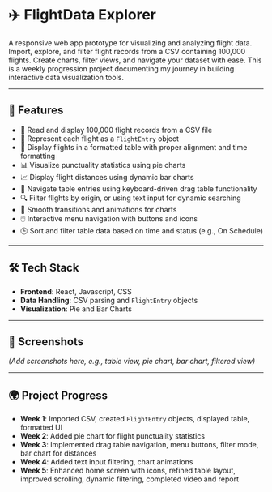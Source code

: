# ✈️ FlightData Explorer

A responsive web app prototype for visualizing and analyzing flight data. Import, explore, and filter flight records from a CSV containing 100,000 flights. Create charts, filter views, and navigate your dataset with ease. This is a weekly progression project documenting my journey in building interactive data visualization tools.

---

## 🚀 Features

- 📄 Read and display 100,000 flight records from a CSV file  
- 🛫 Represent each flight as a `FlightEntry` object  
- 🧾 Display flights in a formatted table with proper alignment and time formatting  
- 📊 Visualize punctuality statistics using pie charts  
- 📈 Display flight distances using dynamic bar charts  
- 🔄 Navigate table entries using keyboard-driven drag table functionality  
- 🔍 Filter flights by origin, or using text input for dynamic searching  
- 🎨 Smooth transitions and animations for charts  
- 🖱️ Interactive menu navigation with buttons and icons  
- 🕒 Sort and filter table data based on time and status (e.g., On Schedule)

---

## 🛠 Tech Stack

- **Frontend**: React, Javascript, CSS  
- **Data Handling**: CSV parsing and `FlightEntry` objects  
- **Visualization**: Pie and Bar Charts

---

## 📸 Screenshots

*(Add screenshots here, e.g., table view, pie chart, bar chart, filtered view)*

---

## 🌍 Project Progress

- **Week 1**: Imported CSV, created `FlightEntry` objects, displayed table, formatted UI  
- **Week 2**: Added pie chart for flight punctuality statistics  
- **Week 3**: Implemented drag table navigation, menu buttons, filter mode, bar chart for distances  
- **Week 4**: Added text input filtering, chart animations  
- **Week 5**: Enhanced home screen with icons, refined table layout, improved scrolling, dynamic filtering, completed video and report
